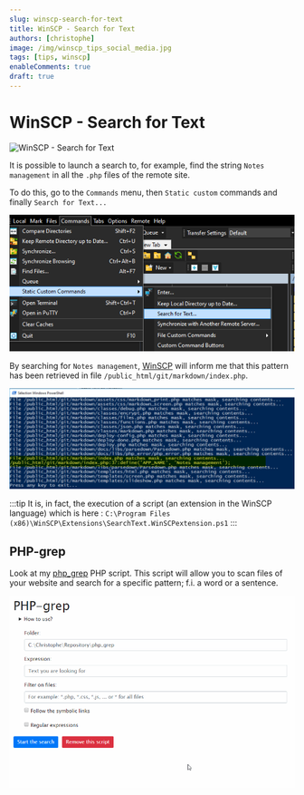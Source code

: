 ```yaml
---
slug: winscp-search-for-text
title: WinSCP - Search for Text
authors: [christophe]
image: /img/winscp_tips_social_media.jpg
tags: [tips, winscp]
enableComments: true
draft: true
---
```

# WinSCP - Search for Text

![WinSCP - Search for Text](/img/winscp_tips_banner.jpg)

It is possible to launch a search to, for example, find the string `Notes management` in all the `.php` files of the remote site.

To do this, go to the `Commands` menu, then `Static custom` commands and finally `Search for Text...`

<!-- truncate -->

![Search for Text](./images/search_for_text.png)

By searching for `Notes management`, [WinSCP](https://winscp.net/) will inform me that this pattern has been retrieved in file `/public_html/git/markdown/index.php`.

![Result](./images/result.png)

:::tip
It is, in fact, the execution of a script (an extension in the WinSCP language) which is here : `C:\Program Files (x86)\WinSCP\Extensions\SearchText.WinSCPextension.ps1`
::: 

## PHP-grep

Look at my [php_grep](https://github.com/cavo789/php_grep) PHP script. This script will allow you to scan files of your website and search for a specific pattern; f.i. a word or a sentence.

![PHP grep in action](./images/php_grep.gif)